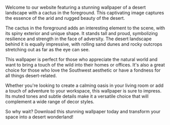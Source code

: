 <!--
Write me content for website with wallpaper "A desert landscape with a cactus in the foreground"
-->

<!--font:Poppins.-->

Welcome to our website featuring a stunning wallpaper of a desert landscape with a cactus in the foreground. This captivating image captures the essence of the arid and rugged beauty of the desert.

The cactus in the foreground adds an interesting element to the scene, with its spiny exterior and unique shape. It stands tall and proud, symbolizing resilience and strength in the face of adversity. The desert landscape behind it is equally impressive, with rolling sand dunes and rocky outcrops stretching out as far as the eye can see.

This wallpaper is perfect for those who appreciate the natural world and want to bring a touch of the wild into their homes or offices. It's also a great choice for those who love the Southwest aesthetic or have a fondness for all things desert-related.

Whether you're looking to create a calming oasis in your living room or add a touch of adventure to your workspace, this wallpaper is sure to impress. Its muted tones and subtle details make it a versatile choice that will complement a wide range of decor styles.

So why wait? Download this stunning wallpaper today and transform your space into a desert wonderland!
